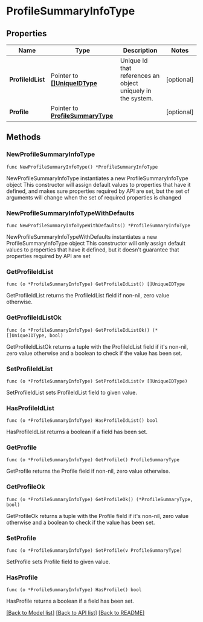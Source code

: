 # ProfileSummaryInfoType

## Properties

Name | Type | Description | Notes
------------ | ------------- | ------------- | -------------
**ProfileIdList** | Pointer to [**[]UniqueIDType**](UniqueIDType.md) | Unique Id that references an object uniquely in the system. | [optional] 
**Profile** | Pointer to [**ProfileSummaryType**](ProfileSummaryType.md) |  | [optional] 

## Methods

### NewProfileSummaryInfoType

`func NewProfileSummaryInfoType() *ProfileSummaryInfoType`

NewProfileSummaryInfoType instantiates a new ProfileSummaryInfoType object
This constructor will assign default values to properties that have it defined,
and makes sure properties required by API are set, but the set of arguments
will change when the set of required properties is changed

### NewProfileSummaryInfoTypeWithDefaults

`func NewProfileSummaryInfoTypeWithDefaults() *ProfileSummaryInfoType`

NewProfileSummaryInfoTypeWithDefaults instantiates a new ProfileSummaryInfoType object
This constructor will only assign default values to properties that have it defined,
but it doesn't guarantee that properties required by API are set

### GetProfileIdList

`func (o *ProfileSummaryInfoType) GetProfileIdList() []UniqueIDType`

GetProfileIdList returns the ProfileIdList field if non-nil, zero value otherwise.

### GetProfileIdListOk

`func (o *ProfileSummaryInfoType) GetProfileIdListOk() (*[]UniqueIDType, bool)`

GetProfileIdListOk returns a tuple with the ProfileIdList field if it's non-nil, zero value otherwise
and a boolean to check if the value has been set.

### SetProfileIdList

`func (o *ProfileSummaryInfoType) SetProfileIdList(v []UniqueIDType)`

SetProfileIdList sets ProfileIdList field to given value.

### HasProfileIdList

`func (o *ProfileSummaryInfoType) HasProfileIdList() bool`

HasProfileIdList returns a boolean if a field has been set.

### GetProfile

`func (o *ProfileSummaryInfoType) GetProfile() ProfileSummaryType`

GetProfile returns the Profile field if non-nil, zero value otherwise.

### GetProfileOk

`func (o *ProfileSummaryInfoType) GetProfileOk() (*ProfileSummaryType, bool)`

GetProfileOk returns a tuple with the Profile field if it's non-nil, zero value otherwise
and a boolean to check if the value has been set.

### SetProfile

`func (o *ProfileSummaryInfoType) SetProfile(v ProfileSummaryType)`

SetProfile sets Profile field to given value.

### HasProfile

`func (o *ProfileSummaryInfoType) HasProfile() bool`

HasProfile returns a boolean if a field has been set.


[[Back to Model list]](../README.md#documentation-for-models) [[Back to API list]](../README.md#documentation-for-api-endpoints) [[Back to README]](../README.md)


